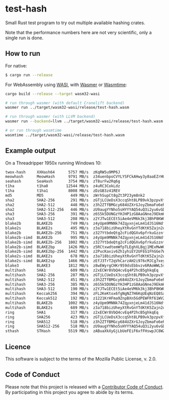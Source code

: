 # test-hash

Small Rust test program to try out multiple available hashing crates.

Note that the performance numbers here are not very scientific, only a single run is done.

## How to run

For native:

```sh
$ cargo run --release 
```

For WebAssembly using [WASI](http://wasi.dev), with [Wasmer](http://wasmer.io) or [Wasmtime](http://wasmtime.dev):

```sh
cargo build --release --target wasm32-wasi

# run through wasmer (with default Cranelift backend)
wasmer run ../target/wasm32-wasi/release/test-hash.wasm

# run through wasmer (with LLVM backend)
wasmer run --backend=llvm ../target/wasm32-wasi/release/test-hash.wasm

# or run through wasmtime
wasmtime ../target/wasm32-wasi/release/test-hash.wasm
```


## Example output

On a Threadripper 1950x running Windows 10:

```sh
twox-hash     XXHash64      5757 MB/s  zKqRW5u9MP6J
meowhash      MeowHash      9791 MB/s  z34uenbpoCVYLYSFCkAHwy3y8aaEZrHUaFAMrXQejosA8G5TRKUobMjKjoQUDJ7HjfDBy2VrWMKinumC3Ni5hG16n
seahash       SeaHash       3754 MB/s  zT8urFw2Rq6g
t1ha          t1ha0        12544 MB/s  z4uRC3CokLdz
t1ha          t1ha1         8008 MB/s  zDzGB3z41REV
md5           MD5            449 MB/s  zWrhSupCt8gZt3P23ym8nk2
sha2          SHA2-256       291 MB/s  zGTjLCUeDsX3ccqSht8LPB9vk3pzpvXfYPvH7dn6n6o56
sha2          SHA2-512       448 MB/s  z3h2ZTfBMGcy684UZXrGJoyZbmaFo6ehUz4ebWBrf1UcCYtveUVtcbELbR39B9XzmbDtL7T6CTnZjMBb6DidvK43j
sha2          SHA2-512-256   446 MB/s  zU9augYYNho5sHYYYAQ54uQ3i2yu6vGDbQo53kspNVa6
sha3          SHA3-256       391 MB/s  z6S5k5DUNGzYHJHP1zG8AaGNneJ9EkmH5q8CiPcYkKEpq
sha3          SHA3-512       208 MB/s  z2YJTw1ECEt5iAe4eVM6k3kj3BhP8KWG81dJ5EKv6rqKEr5TF5Tpetr4UdZPdkGbw8yKAv9orzpo1kJgF49wbs1qk
blake2b       BLAKE2b        749 MB/s  z4yUpm9MNNk74ZqyxnjeLm41dJS16NdfaUPyQnCVvCmjpQ3s74PVKdDWKdVkFdWLUjLiF3DUeo7jKLpKMghu64EhM
blake2s       BLAKE2s        495 MB/s  z3a718bizUheyXtRvGnYTdKtK5Zajn2qT2sijfHfAykuL
blake2b       BLAKE2b-256    751 MB/s  z327YtbdeQtg2cFidQGXv6pfrkuGzznfApbDJddwBom7W
blake2b-simd  BLAKE2b        995 MB/s  z4yUpm9MNNk74ZqyxnjeLm41dJS16NdfaUPyQnCVvCmjpQ3s74PVKdDWKdVkFdWLUjLiF3DUeo7jKLpKMghu64EhM
blake2b-simd  BLAKE2b-256   1002 MB/s  z327YtbdeQtg2cFidQGXv6pfrkuGzznfApbDJddwBom7W
blake2b-simd  BLAKE2bp      1426 MB/s  z5RCtxwdtemWfpTLEghXLBqj1MExMwWGXUM6GBGvRABrv7k3yrrFXGo1bAYrwobMYcMYLwFfR89cKsnAFr24pggMf
blake2b-simd  BLAKE2bp-256  1442 MB/s  z2PucKaxiv6Zh1yhiEY2UFEG1FhGGe7WzCABSgFp1kCf9
blake2s-simd  BLAKE2s        678 MB/s  z3a718bizUheyXtRvGnYTdKtK5Zajn2qT2sijfHfAykuL
blake2s-simd  BLAKE2sp      1466 MB/s  zEfJ3TrT2qVhCarzAH2i976cMJCg7xeyGfkrWdHoqBo3a
blake3        BLAKE3        1812 MB/s  z8wEWyrgCHKr959dsEbbvzv6RAoWWL5sLdKGPi7nkskWp
multihash     SHA1           609 MB/s  z2xECWr8VbQ4cvEq4P2hcB5ghkqEq
multihash     SHA2-256       287 MB/s  zGTjLCUeDsX3ccqSht8LPB9vk3pzpvXfYPvH7dn6n6o56
multihash     SHA2-512       451 MB/s  z3h2ZTfBMGcy684UZXrGJoyZbmaFo6ehUz4ebWBrf1UcCYtveUVtcbELbR39B9XzmbDtL7T6CTnZjMBb6DidvK43j
multihash     SHA3-256       385 MB/s  z6S5k5DUNGzYHJHP1zG8AaGNneJ9EkmH5q8CiPcYkKEpq
multihash     SHA3-512       190 MB/s  z2YJTw1ECEt5iAe4eVM6k3kj3BhP8KWG81dJ5EKv6rqKEr5TF5Tpetr4UdZPdkGbw8yKAv9orzpo1kJgF49wbs1qk
multihash     Keccak256      394 MB/s  zFL2KeKtox6fgNgNZ7H6KqUEqNzEQ8SaL7zDcW1i6QuKj
multihash     Keccak512      192 MB/s  z1221KrHFma9ZnpBXn5GdPEWFRf61WV2HQKYwTT6RC6mEuLqWSs2RrLMeMDXVb4Db1dtWaUBmCWCMXCDpYVbCY6af
multihash     BLAKE2b       1002 MB/s  z4yUpm9MNNk74ZqyxnjeLm41dJS16NdfaUPyQnCVvCmjpQ3s74PVKdDWKdVkFdWLUjLiF3DUeo7jKLpKMghu64EhM
multihash     BLAKE2s        689 MB/s  z3a718bizUheyXtRvGnYTdKtK5Zajn2qT2sijfHfAykuL
ring          SHA1           317 MB/s  z2xECWr8VbQ4cvEq4P2hcB5ghkqEq
ring          SHA256         423 MB/s  zGTjLCUeDsX3ccqSht8LPB9vk3pzpvXfYPvH7dn6n6o56
ring          SHA512         518 MB/s  z3h2ZTfBMGcy684UZXrGJoyZbmaFo6ehUz4ebWBrf1UcCYtveUVtcbELbR39B9XzmbDtL7T6CTnZjMBb6DidvK43j
ring          SHA512-256     518 MB/s  zU9augYYNho5sHYYYAQ54uQ3i2yu6vGDbQo53kspNVa6
sthash        STHash        5519 MB/s  zABuaXkXyGjLbUeFEiF6xfFHswpJC8WZP1M45BPQWm1Cy
```

## Licence

This software is subject to the terms of the Mozilla Public License, v. 2.0.

## Code of Conduct

Please note that this project is released with a [Contributor Code of
Conduct][coc]. By participating in this project you agree to abide by its
terms.

[coc]: https://github.com/repi/rust-misc/blob/master/CODE_OF_CONDUCT.md